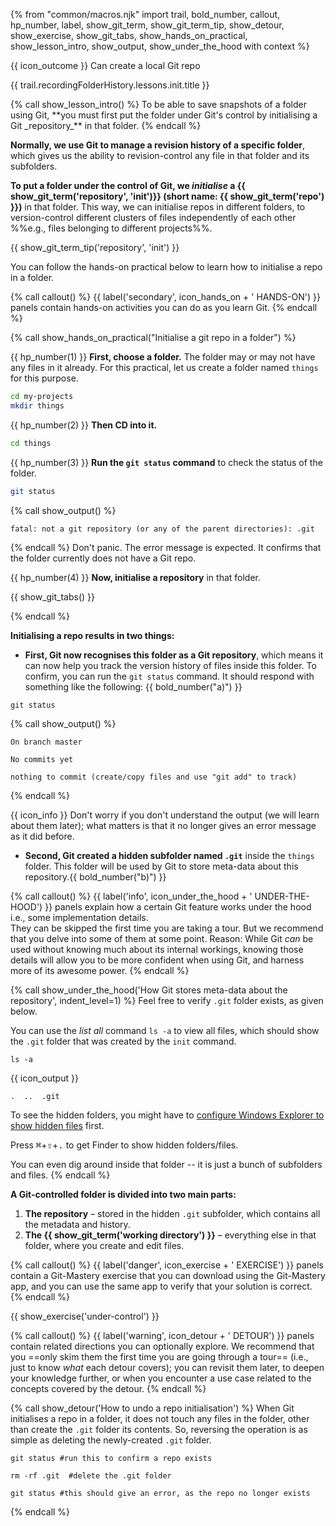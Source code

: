 {% from "common/macros.njk" import trail, bold_number, callout, hp_number, label, show_git_term, show_git_term_tip, show_detour, show_exercise, show_git_tabs, show_hands_on_practical, show_lesson_intro, show_output, show_under_the_hood with context %}

<span id="outcomes">{{ icon_outcome }} Can create a local Git repo</span>

<span id="title">{{ trail.recordingFolderHistory.lessons.init.title }}</span>

<div id="body">
{% call show_lesson_intro() %}
To be able to save snapshots of a folder using Git, **you must first put the folder under Git's control by initialising a Git _repository_** in that folder.
{% endcall %}

**Normally, we use Git to manage a revision history of a specific folder**, which gives us the ability to revision-control any file in that folder and its subfolders.

**To put a folder under the control of Git, we _initialise_ a {{ show_git_term('repository', 'init')}} (short name: {{ show_git_term('repo') }})** in that folder. This way, we can initialise repos in different folders, to version-control different clusters of files independently of each other %%e.g., files belonging to different projects%%.

{{ show_git_term_tip('repository', 'init') }}

You can follow the hands-on practical below to learn how to initialise a repo in a folder.

{% call callout() %}
{{ label('secondary', icon_hands_on + ' HANDS-ON') }} panels contain hands-on activities you can do as you learn Git.
{% endcall %}

{% call show_hands_on_practical("Initialise a git repo in a folder") %}

{{ hp_number(1) }} **First, choose a folder.** The folder may or may not have any files in it already. For this practical, let us create a folder named `things` for this purpose.

  ```bash {.no-line-numbers}
  cd my-projects
  mkdir things
  ```

{{ hp_number(2) }} **Then CD into it.**

```bash {.no-line-numbers}
cd things
```

{{ hp_number(3) }} **Run the `git status` command** to check the status of the folder.

```bash {.no-line-numbers}
git status
```
{% call show_output() %}
```{.no-line-numbers}
fatal: not a git repository (or any of the parent directories): .git
```
{% endcall %}
Don't panic. The error message is expected. It confirms that the folder currently does not have a Git repo.

{{ hp_number(4) }} **Now, initialise a repository** in that folder.

{{ show_git_tabs() }}

{% endcall %}

**Initialising a repo results in two things:**

* **First, Git now recognises this folder as a Git repository**, which means it can now help you track the version history of files inside this folder. To confirm, you can run the `git status` command. It should respond with something like the following: {{ bold_number("a)") }}

<div class="indented-level1">

```{.no-line-numbers}
git status
```
{% call show_output() %}
```{.no-line-numbers}
On branch master

No commits yet

nothing to commit (create/copy files and use "git add" to track)
```
{% endcall %}

{{ icon_info }} Don't worry if you don't understand the output (we will learn about them later); what matters is that it no longer gives an error message as it did before.
</div>

* **Second, Git created a hidden subfolder named `.git`** inside the `things` folder. This folder will be used by Git to store meta-data about this repository.{{ bold_number("b)") }}

{% call callout() %}
  {{ label('info', icon_under_the_hood + ' UNDER-THE-HOOD') }} panels explain how a certain Git feature works under the hood i.e., some implementation details.<br>
  They can be skipped the first time you are taking a tour. But we recommend that you delve into some of them at some point. Reason: While Git _can_ be used without knowing much about its internal workings, knowing those details will allow you to be more confident when using Git, and harness more of its awesome power.
{% endcall %}

{% call show_under_the_hood('How Git stores meta-data about the repository', indent_level=1) %}
Feel free to verify `.git` folder exists, as given below.
 <tabs>
  <tab header=":fas-terminal: Terminal">

You can use the _list all_ command `ls -a` to view all files, which should show the `.git` folder that was created by the `init` command.

```bash{.no-line-numbers highlight-lines="1['-a']"}
ls -a
```
{{ icon_output }}
```bash{.no-line-numbers highlight-lines="1['.git']"}
.  ..  .git
```
  </tab>
  <tab header=":fab-windows: Windows Explorer">

To see the hidden folders, you might have to [configure Windows Explorer to show hidden files](https://support.microsoft.com/en-us/windows/view-hidden-files-and-folders-in-windows-97fbc472-c603-9d90-91d0-1166d1d9f4b5) first.
  </tab>
  <tab header=":fab-apple: MacOS Finder">

Press <kbd>⌘</kbd>+<kbd>⇧</kbd>+<kbd>.</kbd> to get Finder to show hidden folders/files.
  </tab>
</tabs>

You can even dig around inside that folder -- it is just a bunch of subfolders and files.
{% endcall %}
<p/>

**A Git-controlled folder is divided into two main parts:**

1. **The repository** – stored in the hidden `.git` subfolder, which contains all the metadata and history.
2. **The {{ show_git_term('working directory') }}** – everything else in that folder, where you create and edit files.

</div>
<div id="extras">
{% call callout() %}
  {{ label('danger', icon_exercise + ' EXERCISE') }} panels contain a Git-Mastery exercise that you can download using the Git-Mastery app, and you can use the same app to verify that your solution is correct.
{% endcall %}

{{ show_exercise('under-control') }}
<p/>

{% call callout() %}
{{ label('warning', icon_detour + ' DETOUR') }} panels contain related directions you can optionally explore. We recommend that you ==only skim them the first time you are going through a tour== (i.e., just to know _what_ each detour covers); you can revisit them later, to deepen your knowledge further, or when you encounter a use case related to the concepts covered by the detour.
{% endcall %}

{% call show_detour('How to undo a repo initialisation') %}
When Git initialises a repo in a folder, it does not touch any files in the folder, other than create the `.git` folder its contents. So, reversing the operation is as simple as deleting the newly-created `.git` folder.

```bash{.no-line-numbers}
git status #run this to confirm a repo exists

rm -rf .git  #delete the .git folder

git status #this should give an error, as the repo no longer exists
```
{% endcall %}
</div>
